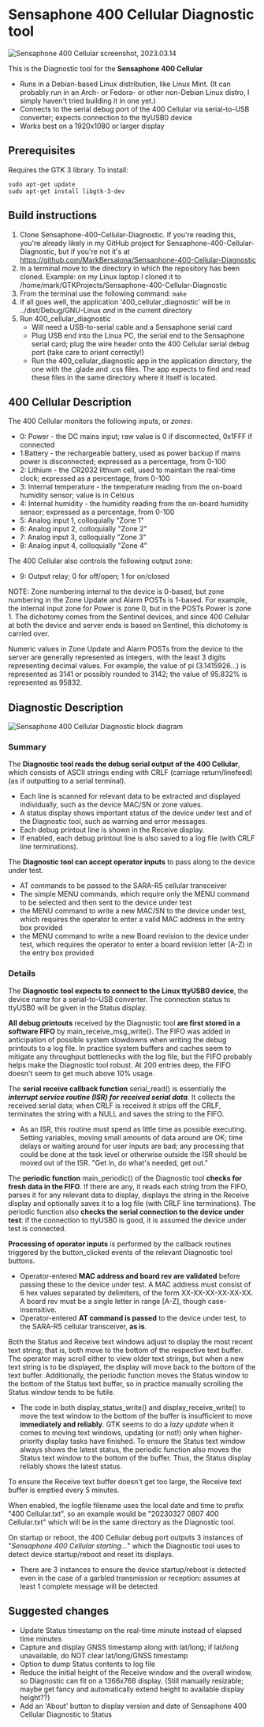# Sensaphone 400 Cellular Diagnostic tool
<img src="Sensaphone 400 Cellular Diagnostic 20230314.png" alt="Sensaphone 400 Cellular screenshot, 2023.03.14" />

This is the Diagnostic tool for the <b>Sensaphone 400 Cellular</b>

- Runs in a Debian-based Linux distribution, like Linux Mint. (It can probably run in an Arch- or Fedora- or other non-Debian Linux distro, I simply haven't tried building it in one yet.)
- Connects to the serial debug port of the 400 Cellular via serial-to-USB converter; expects 
connection to the ttyUSB0 device
- Works best on a 1920x1080 or larger display

## Prerequisites
Requires the GTK 3 library. To install:

```
sudo apt-get update
sudo apt-get install libgtk-3-dev
```

## Build instructions
1. Clone Sensaphone-400-Cellular-Diagnostic. If you're reading this, you're already likely in my 
GitHub project for Sensaphone-400-Cellular-Diagnostic, but if you're not it's at 
https://github.com/MarkBersalona/Sensaphone-400-Cellular-Diagnostic
3. In a terminal move to the directory in which the repository has been cloned. Example: on my Linux 
laptop I cloned it to /home/mark/GTKProjects/Sensaphone-400-Cellular-Diagnostic
4. From the terminal use the following command: `make`
5. If all goes well, the application '400_cellular_diagnostic' will be in ../dist/Debug/GNU-Linux *and* in the current directory
6. Run 400_cellular_diagnostic
   - Will need a USB-to-serial cable and a Sensaphone serial card
   - Plug USB end into the Linux PC, the serial end to the Sensaphone serial card; plug the wire header onto the 400 Cellular serial debug port (take care to orient correctly!)
   - Run the 400_cellular_diagnostic app in the application directory, the one with the .glade and .css files. The app expects to find and read these files in the same directory where it itself is located.

## 400 Cellular Description

The 400 Cellular monitors the following inputs, or *zones*:
- 0: Power - the DC mains input; raw value is 0 if disconnected, 0x1FFF if connected
- 1:Battery - the rechargeable battery, used as power backup if mains power is disconnected; expressed as a percentage, from 0-100
- 2: Lithium - the CR2032 lithium cell, used to maintain the real-time clock; expressed as a percentage, from 0-100
- 3: Internal temperature - the temperature reading from the on-board humidity sensor; value is in Celsius
- 4: Internal humidity - the humidity reading from the on-board humidity sensor; expressed as a percentage, from 0-100
- 5: Analog input 1, colloquially "Zone 1"
- 6: Analog input 2, colloquially "Zone 2"
- 7: Analog input 3, colloquially "Zone 3"
- 8: Analog input 4, colloquially "Zone 4"

The 400 Cellular also controls the following output zone:
- 9: Output relay; 0 for off/open; 1 for on/closed

NOTE: Zone numbering internal to the device is 0-based, but zone numbering in the Zone Update and Alarm POSTs is 1-based. For example, the internal input zone for Power is zone 0, but in the POSTs Power is zone 1. The dichotomy comes from the Sentinel devices, and since 400 Cellular at both the device and server ends is based on Sentinel, this dichotomy is carried over.

Numeric values in Zone Update and Alarm POSTs from the device to the server are generally represented as integers, with the least 3 digits representing decimal values. For example, the value of pi (3.1415926...) is represented as 3141 or possibly rounded to 3142; the value of 95.832% is represented as 95832.

## Diagnostic Description

<img src="400 Cellular Diagnostic block diagram.png" alt="Sensaphone 400 Cellular Diagnostic block diagram" />

### Summary

The <b>Diagnostic tool reads the debug serial output of the 400 Cellular</b>, which consists of ASCII strings ending with CRLF (carriage return/linefeed) (as if outputting to a serial terminal).
- Each line is scanned for relevant data to be extracted and displayed individually, such as the device MAC/SN or zone values.
- A status display shows important status of the device under test and of the Diagnostic tool, such as warning and error messages.
- Each debug printout line is shown in the Receive display.
- If enabled, each debug printout line is also saved to a log file (with CRLF line terminations).

The <b>Diagnostic tool can accept operator inputs</b> to pass along to the device under test.
- AT commands to be passed to the SARA-R5 cellular transceiver
- The simple MENU commands, which require only the MENU command to be selected and then sent to the device under test
- the MENU command to write a new MAC/SN to the device under test, which requires the operator to enter a valid MAC address in the entry box provided
- the MENU command to write a new Board revision to the device under test, which requires the operator to enter a board revision letter (A-Z) in the entry box provided

### Details

The <b>Diagnostic tool expects to connect to the Linux ttyUSB0 device</b>, the device name for a serial-to-USB converter. The connection status to ttyUSB0 will be given in the Status display.

<b>All debug printouts</b> received by the Diagnostic tool <b>are first stored in a software FIFO</b> by main_receive_msg_write(). The FIFO was added in anticipation of possible system slowdowns when writing the debug printouts to a log file. In practice system buffers and caches seem to mitigate any throughput bottlenecks with the log file, but the FIFO probably helps make the Diagnostic tool robust. At 200 entries deep, the FIFO doesn't seem to get much above 10% usage.

The <b>serial receive callback function</b> serial_read() is essentially the <em><b>interrupt service routine (ISR) for received serial data</b></em>. It collects the received serial data; when CRLF is received it strips off the CRLF, terminates the string with a NULL and saves the string to the FIFO.
- As an ISR, this routine must spend as little time as possible executing. Setting variables, moving small amounts of data around are OK; time delays or waiting around for user inputs are bad; any processing that could be done at the task level or otherwise outside the ISR should be moved out of the ISR. "Get in, do what's needed, get out."

The <b>periodic function</b> main_periodic() of the Diagnostic tool <b>checks for fresh data in the FIFO</b>. If there are any, it reads each string from the FIFO, parses it for any relevant data to display, displays the string in the Receive display and optionally saves it to a log file (with CRLF line terminations). The periodic function also <b>checks the serial connection to the device under test</b>: if the connection to ttyUSB0 is good, it is assumed the device under test is connected.

<b>Processing of operator inputs</b> is performed by the callback routines triggered by the button_clicked events of the relevant Diagnostic tool buttons.
- Operator-entered <b>MAC address and board rev are validated</b> before passing these to the device under test. A MAC address must consist of 6 hex values separated by delimiters, of the form XX-XX-XX-XX-XX-XX. A board rev must be a single letter in range [A-Z], though case-insensitive.
- Operator-entered <b>AT command is passed</b> to the device under test, to the SARA-R5 cellular transceiver, <b>as is</b>.

Both the Status and Receive text windows adjust to display the most recent text string; that is, both move to the bottom of the respective text buffer. The operator may scroll either to view older text strings, but when a new text string is to be displayed, the display will move back to the bottom of the text buffer. Additionally, the periodic function moves the Status window to the bottom of the Status text buffer, so in practice manually scrolling the Status window tends to be futile.
- The code in both display_status_write() and display_receive_write() to move the text window to the bottom of the buffer is insufficient to move <b>immediately and reliably</b>. GTK seems to do a *lazy update* when it comes to moving text windows, updating (or not!) only when higher-priority display tasks have finished. To ensure the Status text window always shows the latest status, the periodic function also moves the Status text window to the bottom of the buffer. Thus, the Status display reliably shows the latest status.

To ensure the Receive text buffer doesn't get too large, the Receive text buffer is emptied every 5 minutes.

When enabled, the logfile filename uses the local date and time to prefix "400 Cellular.txt", so an example would be "20230327 0807 400 Cellular.txt" which will be in the same directory as the Diagnostic tool.

On startup or reboot, the 400 Cellular debug port outputs 3 instances of "*Sensaphone 400 Cellular starting...*" which the Diagnostic tool uses to detect device startup/reboot and reset its displays.
- There are 3 instances to ensure the device startup/reboot is detected even in the case of a garbled transmission or reception: assumes at least 1 complete message will be detected.


## Suggested changes
- Update Status timestamp on the real-time minute instead of elapsed time minutes
- Capture and display GNSS timestamp along with lat/long; if lat/long unavailable, do NOT clear lat/long/GNSS timestamp
- Option to dump Status contents to log file
- Reduce the initial height of the Receive window and the overall window, so Diagnostic can fit on a 1366x768 display. (Still manually resizable; maybe get fancy and automatically extend height to available display height??)
- Add an 'About' button to display version and date of Sensaphone 400 Cellular Diagnostic to Status

